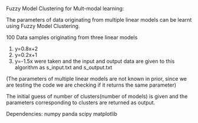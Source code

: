 Fuzzy Model Clustering for Mult-modal learning:

The parameters of data originating from multiple linear models can be learnt using Fuzzy Model Clustering.

100 Data samples originating from three linear models 
1) y=0.8x+2
2) y=0.2x+1
3) y=-1.5x
were taken and the input and output data are given to this algorithm as s_input.txt and s_output.txt

(The parameters of multiple linear models are not known in prior, since we are testing the code we are checking if it returns the same parameter)

The initial guess of number of clusters(number of models) is given and the parameters corresponding to clusters are returned as output.

Dependencies:
numpy
panda
scipy
matplotlib
